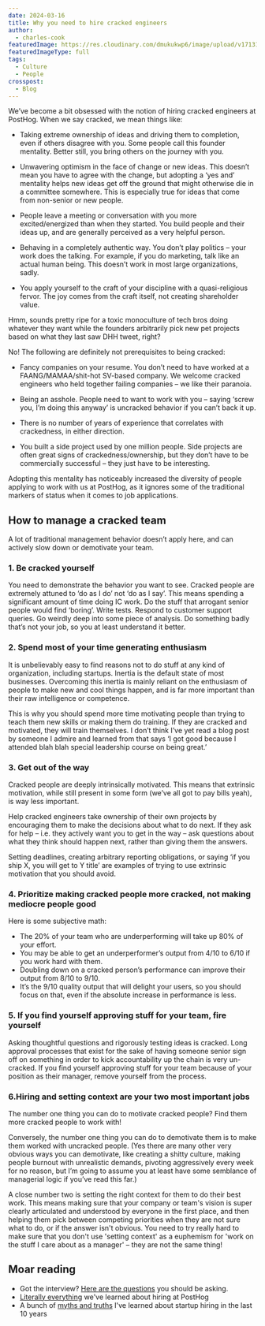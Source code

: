 ```yaml
---
date: 2024-03-16
title: Why you need to hire cracked engineers
author:
  - charles-cook
featuredImage: https://res.cloudinary.com/dmukukwp6/image/upload/v1713170014/posthog.com/contents/blog/cracked_engineer.jpg
featuredImageType: full
tags:
  - Culture
  - People
crosspost:
  - Blog      
---
```


We’ve become a bit obsessed with the notion of hiring cracked engineers at PostHog. When we say cracked, we mean things like:

- Taking extreme ownership of ideas and driving them to completion, even if others disagree with you. Some people call this founder mentality. Better still, you bring others on the journey with you.
 
- Unwavering optimism in the face of change or new ideas. This doesn’t mean you have to agree with the change, but adopting a ‘yes and’ mentality helps new ideas get off the ground that might otherwise die in a committee somewhere. This is especially true for ideas that come from non-senior or new people.
 
- People leave a meeting or conversation with you more excited/energized than when they started. You build people and their ideas up, and are generally perceived as a very helpful person.
 
- Behaving in a completely authentic way. You don’t play politics – your work does the talking. For example, if you do marketing, talk like an actual human being. This doesn’t work in most large organizations, sadly.

- You apply yourself to the craft of your discipline with a quasi-religious fervor. The joy comes from the craft itself, not creating shareholder value.  

Hmm, sounds pretty ripe for a toxic monoculture of tech bros doing whatever they want while the founders arbitrarily pick new pet projects based on what they last saw DHH tweet, right?

No! The following are definitely not prerequisites to being cracked:

- Fancy companies on your resume. You don’t need to have worked at a FAANG/MAMAA/shit-hot SV-based company. We welcome cracked engineers who held together failing companies – we like their paranoia.
 
- Being an asshole. People need to want to work with you – saying ‘screw you, I’m doing this anyway’ is uncracked behavior if you can’t back it up. 

- There is no number of years of experience that correlates with crackedness, in either direction. 

- You built a side project used by one million people. Side projects are often great signs of crackedness/ownership, but they don’t have to be commercially successful – they just have to be interesting. 

Adopting this mentality has noticeably increased the diversity of people applying to work with us at PostHog, as it ignores some of the traditional markers of status when it comes to job applications.

## How to manage a cracked team

A lot of traditional management behavior doesn’t apply here, and can actively slow down or demotivate your team.

### 1. Be cracked yourself

You need to demonstrate the behavior you want to see. Cracked people are extremely attuned to ‘do as I do’ not ‘do as I say’. This means spending a significant amount of time doing IC work. Do the stuff that arrogant senior people would find ‘boring’. Write tests. Respond to customer support queries. Go weirdly deep into some piece of analysis. Do something badly that’s not your job, so you at least understand it better. 

### 2. Spend most of your time generating enthusiasm

It is unbelievably easy to find reasons not to do stuff at any kind of organization, including startups. Inertia is the default state of most businesses. Overcoming this inertia is mainly reliant on the enthusiasm of people to make new and cool things happen, and is far more important than their raw intelligence or competence. 

This is why you should spend more time motivating people than trying to teach them new skills or making them do training. If they are cracked and motivated, they will train themselves. I don’t think I’ve yet read a blog post by someone I admire and learned from that says ‘I got good because I attended blah blah special leadership course on being great.’

### 3. Get out of the way

Cracked people are deeply intrinsically motivated. This means that extrinsic motivation, while still present in some form (we’ve all got to pay bills yeah), is way less important. 

Help cracked engineers take ownership of their own projects by encouraging them to make the decisions about what to do next. If they ask for help – i.e. they actively want you to get in the way – ask questions about what they think should happen next, rather than giving them the answers. 

Setting deadlines, creating arbitrary reporting obligations, or saying ‘if you ship X, you will get to Y title’ are examples of trying to use extrinsic motivation that you should avoid. 

### 4. Prioritize making cracked people more cracked, not making mediocre people good

Here is some subjective math:

- The 20% of your team who are underperforming will take up 80% of your effort. 
- You may be able to get an underperformer’s output from 4/10 to 6/10 if you work hard with them.
- Doubling down on a cracked person’s performance can improve their output from 8/10 to 9/10.
- It’s the 9/10 quality output that will delight your users, so you should focus on that, even if the absolute increase in performance is less. 

### 5. If you find yourself approving stuff for your team, fire yourself

Asking thoughtful questions and rigorously testing ideas is cracked. Long approval processes that exist for the sake of having someone senior sign off on something in order to kick accountability up the chain is very un-cracked. If you find yourself approving stuff for your team because of your position as their manager, remove yourself from the process. 

### 6.Hiring and setting context are your two most important jobs

The number one thing you can do to motivate cracked people? Find them more cracked people to work with! 

Conversely, the number one thing you can do to demotivate them is to make them worked with uncracked people. (Yes there are many other very obvious ways you can demotivate, like creating a shitty culture, making people burnout with unrealistic demands, pivoting aggressively every week for no reason, but I’m going to assume you at least have some semblance of managerial logic if you’ve read this far.) 

A close number two is setting the right context for them to do their best work. This means making sure that your company or team's vision is super clearly articulated and understood by everyone in the first place, and then helping them pick between competing priorities when they are not sure what to do, or if the answer isn't obvious. You need to try really hard to make sure that you don't use 'setting context' as a euphemism for 'work on the stuff I care about as a manager' – they are not the same thing!

## Moar reading

- Got the interview? [Here are the questions](/founders/what-to-ask-in-interviews) you should be asking. 
- [Literally everything](/newsletter/hiring-at-posthog-lessons) we've learned about hiring at PostHog
- A bunch of [myths and truths](/founders/early-stage-startup-hiring-strategy) I've learned about startup hiring in the last 10 years

